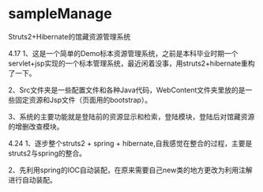# sampleManage
Struts2+Hibernate的馆藏资源管理系统

4.17
1、这是一个简单的Demo标本资源管理系统，之前是本科毕业时期一个servlet+jsp实现的一个标本管理系统，最近闲着没事，用struts2+hibernate重构了一下。

2、Src文件夹是一些配置文件和各种Java代码，WebContent文件夹里放的是一些固定资源和Jsp文件（页面用的bootstrap）。

3、系统的主要功能就是登陆前的资源显示和检索，登陆模块，登陆后对馆藏资源的增删改查模块。

4.24
1、逐步整个struts2 + spring + hibernate,自我感觉在整合的过程，主要是struts2与spring的整合。

2、先利用spring的IOC自动装配，在原来需要自己new类的地方更改为利用注解进行自动装配。
